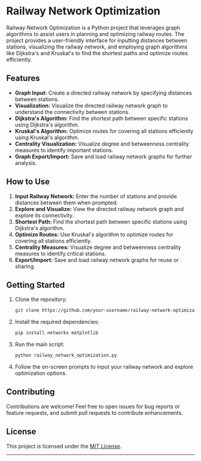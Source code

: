 
# Railway Network Optimization

Railway Network Optimization is a Python project that leverages graph algorithms to assist users in planning and optimizing railway routes. The project provides a user-friendly interface for inputting distances between stations, visualizing the railway network, and employing graph algorithms like Dijkstra's and Kruskal's to find the shortest paths and optimize routes efficiently.

## Features

- **Graph Input:** Create a directed railway network by specifying distances between stations.
- **Visualization:** Visualize the directed railway network graph to understand the connectivity between stations.
- **Dijkstra's Algorithm:** Find the shortest path between specific stations using Dijkstra's algorithm.
- **Kruskal's Algorithm:** Optimize routes for covering all stations efficiently using Kruskal's algorithm.
- **Centrality Visualization:** Visualize degree and betweenness centrality measures to identify important stations.
- **Graph Export/Import:** Save and load railway network graphs for further analysis.

## How to Use

1. **Input Railway Network:** Enter the number of stations and provide distances between them when prompted.
2. **Explore and Visualize:** View the directed railway network graph and explore its connectivity.
3. **Shortest Path:** Find the shortest path between specific stations using Dijkstra's algorithm.
4. **Optimize Routes:** Use Kruskal's algorithm to optimize routes for covering all stations efficiently.
5. **Centrality Measures:** Visualize degree and betweenness centrality measures to identify critical stations.
6. **Export/Import:** Save and load railway network graphs for reuse or sharing.

## Getting Started

1. Clone the repository:

   ```bash
   git clone https://github.com/your-username/railway-network-optimization.git
   ```

2. Install the required dependencies:

   ```bash
   pip install networkx matplotlib
   ```

3. Run the main script:

   ```bash
   python railway_network_optimization.py
   ```

4. Follow the on-screen prompts to input your railway network and explore optimization options.

## Contributing

Contributions are welcome! Feel free to open issues for bug reports or feature requests, and submit pull requests to contribute enhancements.

## License

This project is licensed under the [MIT License](LICENSE).

---

